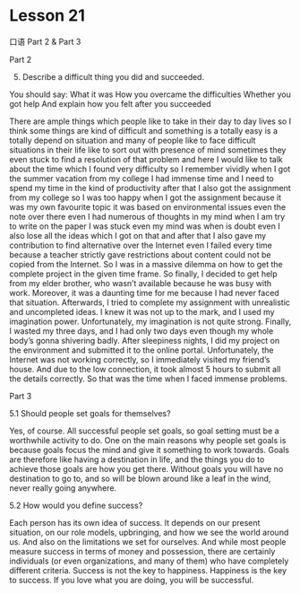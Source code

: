 # Lesson 21

口语 Part 2 & Part 3

Part 2

5.  Describe a difficult thing you did and succeeded. 

You should say:
What it was
How you overcame the difficulties
Whether you got help
And explain how you felt after you succeeded

There are ample things which people like to take in their day to day lives so I think some things are kind of difficult and something is a totally easy is a totally depend on situation and many of people like to face difficult situations in their life like to sort out with presence of mind sometimes they even stuck to find a resolution of that problem and here I would like to talk about the time which I found very difficulty so I remember vividly when I got the summer vacation from my college I had immense time and I need to spend my time in the kind of productivity after that I also got the assignment from my college so I was too happy when I got the assignment because it was my own favourite topic it was based on environmental issues even the note over there even I had numerous of thoughts in my mind when I am try to write on the paper I was stuck even my mind was when is doubt even I also lose all the ideas which I got on that and after that I also gave my contribution to find alternative over the Internet even I failed every time because a teacher strictly gave restrictions about content could not be copied from the Internet. So I was in a massive dilemma on how to get the complete project in the given time frame. So finally, I decided to get help from my elder brother, who wasn’t available because he was busy with work. Moreover, it was a daunting time for me because I had never faced that situation. Afterwards, I tried to complete my assignment with unrealistic and uncompleted ideas. I knew it was not up to the mark, and I used my imagination power. Unfortunately, my imagination is not quite strong. Finally, I wasted my three days, and I had only two days even though my whole body’s gonna shivering badly. After sleepiness nights, I did my project on the environment and submitted it to the online portal. Unfortunately, the Internet was not working correctly, so I immediately visited my friend’s house. And due to the low connection, it took almost 5 hours to submit all the details correctly. So that was the time when I faced immense problems.

Part 3

5.1 Should people set goals for themselves?

Yes, of course. All successful people set goals, so goal setting must be a worthwhile activity to do. One on the main reasons why people set goals is because goals focus the mind and give it something to work towards. Goals are therefore like having a destination in life, and the things you do to achieve those goals are how you get there. Without goals you will have no destination to go to, and so will be blown around like a leaf in the wind, never really going anywhere.

5.2 How would you define success?

Each person has its own idea of success. It depends on our present situation, on our role models, upbringing, and how we see the world around us. And also on the limitations we set for ourselves. And while most people measure success in terms of money and possession, there are certainly individuals (or even organizations, and many of them) who have completely different criteria. Success is not the key to happiness. Happiness is the key to success. If you love what you are doing, you will be successful.

